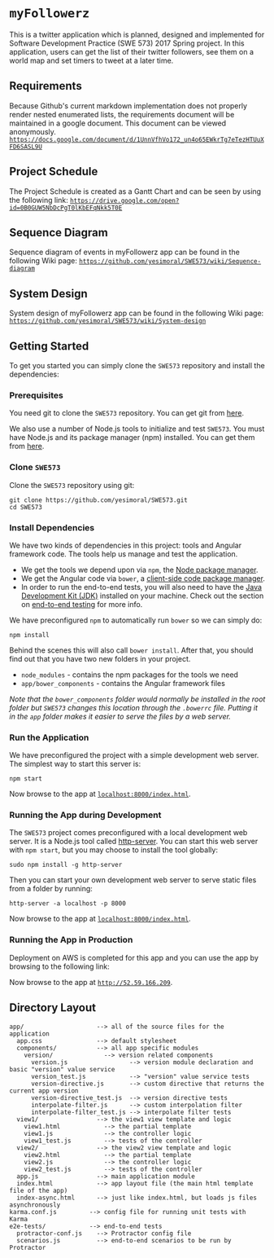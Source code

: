 # `myFollowerz`

This is a twitter application which is planned, designed and implemented for Software Development Practice (SWE 573) 2017 Spring project. 
In this application, users can get the list of their twitter followers, see them on a world map and set timers to tweet at a later time. 


## Requirements

Because Github's current markdown implementation does not properly render nested enumerated lists, the requirements document will be 
maintained in a google document. This document can be viewed anonymously.
[`https://docs.google.com/document/d/1UnnVfhVo172_un4o65EWkrTg7eTezHTUuXFD6SASL9U`][local-app-url]

## Project Schedule
The Project Schedule is created as a Gantt Chart and can be seen by using the following link:
[`https://drive.google.com/open?id=0B0GUW5NbDcPgT0lKbEFqNkk5T0E`][local-app-url]

## Sequence Diagram
Sequence diagram of events in myFollowerz app can be found in the following Wiki page:
[`https://github.com/yesimoral/SWE573/wiki/Sequence-diagram`][local-app-url]

## System Design
System design of myFollowerz app can be found in the following Wiki page:
[`https://github.com/yesimoral/SWE573/wiki/System-design`][local-app-url]

## Getting Started

To get you started you can simply clone the `SWE573` repository and install the dependencies:

### Prerequisites

You need git to clone the `SWE573` repository. You can get git from [here][git].

We also use a number of Node.js tools to initialize and test `SWE573`. You must have Node.js
and its package manager (npm) installed. You can get them from [here][node].

### Clone `SWE573`

Clone the `SWE573` repository using git:

```
git clone https://github.com/yesimoral/SWE573.git
cd SWE573
```

### Install Dependencies

We have two kinds of dependencies in this project: tools and Angular framework code. The tools help
us manage and test the application.

* We get the tools we depend upon via `npm`, the [Node package manager][npm].
* We get the Angular code via `bower`, a [client-side code package manager][bower].
* In order to run the end-to-end tests, you will also need to have the
  [Java Development Kit (JDK)][jdk] installed on your machine. Check out the section on
  [end-to-end testing](#e2e-testing) for more info.

We have preconfigured `npm` to automatically run `bower` so we can simply do:

```
npm install
```

Behind the scenes this will also call `bower install`. After that, you should find out that you have
two new folders in your project.

* `node_modules` - contains the npm packages for the tools we need
* `app/bower_components` - contains the Angular framework files

*Note that the `bower_components` folder would normally be installed in the root folder but
`SWE573` changes this location through the `.bowerrc` file. Putting it in the `app` folder
makes it easier to serve the files by a web server.*

### Run the Application

We have preconfigured the project with a simple development web server. The simplest way to start
this server is:

```
npm start
```

Now browse to the app at [`localhost:8000/index.html`][local-app-url].

### Running the App during Development

The `SWE573` project comes preconfigured with a local development web server. It is a Node.js
tool called [http-server][http-server]. You can start this web server with `npm start`, but you may
choose to install the tool globally:

```
sudo npm install -g http-server
```

Then you can start your own development web server to serve static files from a folder by running:

```
http-server -a localhost -p 8000
```

Now browse to the app at [`localhost:8000/index.html`][local-app-url].

### Running the App in Production

Deployment on AWS is completed for this app and you can use the app by browsing to the following link:

Now browse to the app at [`http://52.59.166.209`][local-app-url].


## Directory Layout

```
app/                    --> all of the source files for the application
  app.css               --> default stylesheet
  components/           --> all app specific modules
    version/              --> version related components
      version.js                 --> version module declaration and basic "version" value service
      version_test.js            --> "version" value service tests
      version-directive.js       --> custom directive that returns the current app version
      version-directive_test.js  --> version directive tests
      interpolate-filter.js      --> custom interpolation filter
      interpolate-filter_test.js --> interpolate filter tests
  view1/                --> the view1 view template and logic
    view1.html            --> the partial template
    view1.js              --> the controller logic
    view1_test.js         --> tests of the controller
  view2/                --> the view2 view template and logic
    view2.html            --> the partial template
    view2.js              --> the controller logic
    view2_test.js         --> tests of the controller
  app.js                --> main application module
  index.html            --> app layout file (the main html template file of the app)
  index-async.html      --> just like index.html, but loads js files asynchronously
karma.conf.js         --> config file for running unit tests with Karma
e2e-tests/            --> end-to-end tests
  protractor-conf.js    --> Protractor config file
  scenarios.js          --> end-to-end scenarios to be run by Protractor
```

[angularjs]: https://angularjs.org/
[bower]: http://bower.io/
[git]: https://git-scm.com/
[http-server]: https://github.com/indexzero/http-server
[jasmine]: https://jasmine.github.io/
[jdk]: https://wikipedia.org/wiki/Java_Development_Kit
[jdk-download]: http://www.oracle.com/technetwork/java/javase/downloads
[karma]: https://karma-runner.github.io/
[local-app-url]: http://localhost:8000/index.html
[node]: https://nodejs.org/
[npm]: https://www.npmjs.org/
[protractor]: http://www.protractortest.org/
[selenium]: http://docs.seleniumhq.org/
[travis]: https://travis-ci.org/
[travis-docs]: https://docs.travis-ci.com/user/getting-started

